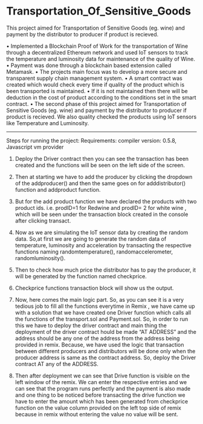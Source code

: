 # Transportation_Of_Sensitive_Goods
 This project aimed for Transportation of Sensitive Goods (eg. wine) and payment by the distributor to producer if product is recieved.

• Implemented a Blockchain Proof of Work for the transportation of Wine through a decentralized Ethereum network and used IoT sensors to track the temperature and luminosity data for maintenance of the quality of Wine.
• Payment was done through a blockchain based extension called Metamask.
• The projects main focus was to develop a more secure and transparent supply chain management system.
• A smart contract was created which would check every time if quality of the product which is been transported is maintained.
• If it is not maintained then there will be deduction in the cost of product according to the conditions set in the smart contract.
• The second phase of this project aimed for Transportation of Sensitive Goods (eg. wine) and payment by the distributor to producer if product is recieved. We also quality checked the products using IoT sensors like Temperature and Luminosity.

----------------------------------------------------------------------------------------------------------------

Steps for running the project:
Requirements: compiler version: 0.5.8, Javascript vm provider

1.	Deploy the Driver contract then you can see the transaction has been created and the functions will be seen on the left side of the screen.

2.	Then at starting we have to add the producer by clicking the dropdown of the addproducer() and then the same goes on for adddistributor() function and addproduct function.

3.	But for the add product function we have declared the products with two product ids. i.e. prodID=1 for Redwine and prodID= 2 for white wine , which will be seen under the transaction block created 	in the console after clicking transact.

4.	Now as we are simulating the IoT sensor data by creating the random data. So,at first we are going to generate the random data of temperature, luminosity and acceleration by transacting the respective functions naming randomtemperature(), randomaccelerometer, randomluminosity().

5.	Then to check how much price the distributor has to pay the producer, it will be generated by the function named checkprice.

6.	Checkprice functions transaction block will show us the output.

7.	Now, here comes the main logic part. So, as you can see it is a very tedious job to fill all the functions everytime in Remix , we have came up with a solution that we have created one Driver function which calls all the functions of the transport.sol and Payment.sol. So, in order to run this we have to deploy the driver contract and main thing the deployment of the driver contract hould be made “AT ADDRESS” and the address should be any one of the address from the address being provided in remix. Because, we have used the logic that transaction between different producers and distributors will be done only when the producer address is same as the contract address. So, deploy the Driver contract AT any of the ADDRESS.
8.	Then after deployment we can see that Drive function is visible on the left window of the remix. We can enter the respective entries and we can see that the program runs perfectly and the payment is also made and one thing to be noticed before transacting the drive function we have to enter the amount which has been generated from checkprice function on the value column provided on the left top side of remix because in remix without entering the value no value will be sent.




